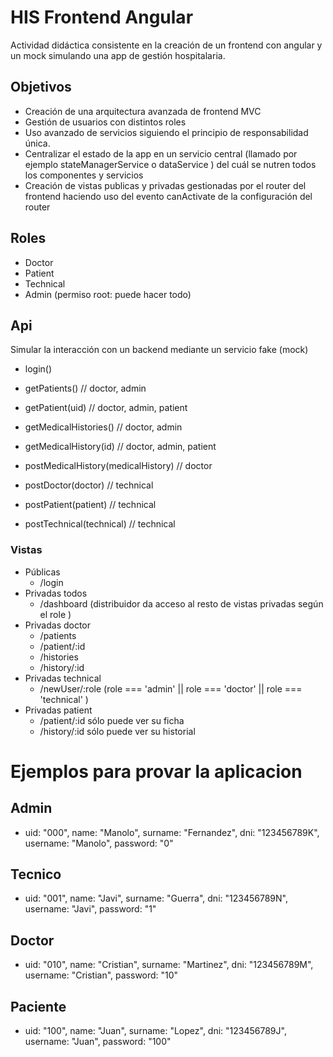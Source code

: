 # HIS Frontend Angular

Actividad didáctica consistente en la creación de un frontend con angular y un mock simulando una app de gestión hospitalaria.

## Objetivos

- Creación de una arquitectura avanzada de frontend MVC 
- Gestión de usuarios con distintos roles
- Uso avanzado de servicios siguiendo el principio de responsabilidad única.
- Centralizar el estado de la app en un servicio central (llamado por ejemplo stateManagerService o dataService ) del cuál se nutren todos los componentes y servicios
- Creación de vistas publicas y privadas gestionadas por el router del frontend haciendo uso del evento canActivate de la configuración del router


## Roles

- Doctor 
- Patient
- Technical
- Admin (permiso root: puede hacer todo)


## Api

Simular la interacción con un backend mediante un servicio fake (mock) 

- login()

- getPatients()   // doctor, admin
- getPatient(uid) //  doctor, admin, patient

- getMedicalHistories() // doctor, admin
- getMedicalHistory(id)  // doctor, admin, patient
- postMedicalHistory(medicalHistory) // doctor

- postDoctor(doctor)  // technical
- postPatient(patient) // technical
- postTechnical(technical) // technical

### Vistas

- Públicas
    - /login
- Privadas todos
    - /dashboard (distribuidor da acceso al resto de vistas privadas según el role )
- Privadas doctor
    - /patients
    - /patient/:id
    - /histories
    - /history/:id
- Privadas technical
    - /newUser/:role (role === 'admin' || role === 'doctor' || role === 'technical' )
- Privadas patient
    - /patient/:id  sólo puede ver su ficha
    - /history/:id  sólo puede ver su historial

# Ejemplos para provar la aplicacion

## Admin
- uid: "000", name: "Manolo", surname: "Fernandez", dni: "123456789K", username: "Manolo", password: "0"

## Tecnico
- uid: "001", name: "Javi", surname: "Guerra", dni: "123456789N", username: "Javi", password: "1"

## Doctor
- uid: "010", name: "Cristian", surname: "Martinez", dni: "123456789M", username: "Cristian", password: "10"

## Paciente
- uid: "100", name: "Juan", surname: "Lopez", dni: "123456789J", username: "Juan", password: "100"

